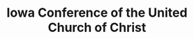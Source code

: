 ---
layout: repo
title: "Iowa Conference of the United Church of Christ"
id: 12097
permalink: repos/12097/
---